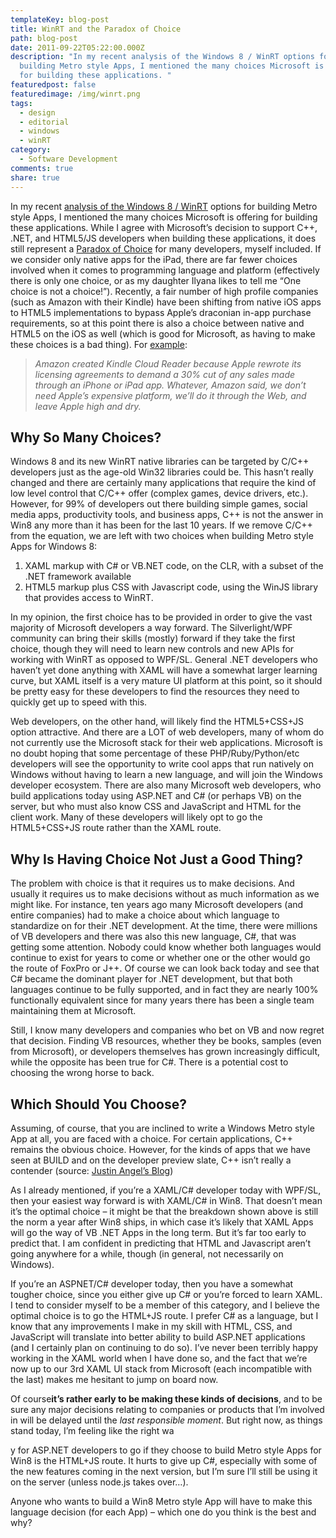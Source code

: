 ```yaml
---
templateKey: blog-post
title: WinRT and the Paradox of Choice
path: blog-post
date: 2011-09-22T05:22:00.000Z
description: "In my recent analysis of the Windows 8 / WinRT options for
  building Metro style Apps, I mentioned the many choices Microsoft is offering
  for building these applications. "
featuredpost: false
featuredimage: /img/winrt.png
tags:
  - design
  - editorial
  - windows
  - winRT
category:
  - Software Development
comments: true
share: true
---
```

In my recent [analysis of the Windows 8 / WinRT](/analyzing-windows-8-and-winrt) options for building Metro style Apps, I mentioned the many choices Microsoft is offering for building these applications. While I agree with Microsoft’s decision to support C++, .NET, and HTML5/JS developers when building these applications, it does still represent a [Paradox of Choice](http://en.wikipedia.org/wiki/The_Paradox_of_Choice) for many developers, myself included. If we consider only native apps for the iPad, there are far fewer choices involved when it comes to programming language and platform (effectively there is only one choice, or as my daughter Ilyana likes to tell me “One choice is not a choice!”). Recently, a fair number of high profile companies (such as Amazon with their Kindle) have been shifting from native iOS apps to HTML5 implementations to bypass Apple’s draconian in-app purchase requirements, so at this point there is also a choice between native and HTML5 on the iOS as well (which is good for Microsoft, as having to make these choices is a bad thing). For [example](http://www.abc.net.au/technology/articles/2011/09/22/3323699.htm):

> *Amazon created Kindle Cloud Reader because Apple rewrote its licensing agreements to demand a 30% cut of any sales made through an iPhone or iPad app. Whatever, Amazon said, we don’t need Apple’s expensive platform, we’ll do it through the Web, and leave Apple high and dry.*

## Why So Many Choices?

Windows 8 and its new WinRT native libraries can be targeted by C/C++ developers just as the age-old Win32 libraries could be. This hasn’t really changed and there are certainly many applications that require the kind of low level control that C/C++ offer (complex games, device drivers, etc.). However, for 99% of developers out there building simple games, social media apps, productivity tools, and business apps, C++ is not the answer in Win8 any more than it has been for the last 10 years. If we remove C/C++ from the equation, we are left with two choices when building Metro style Apps for Windows 8:

1. XAML markup with C# or VB.NET code, on the CLR, with a subset of the .NET framework available
2. HTML5 markup plus CSS with Javascript code, using the WinJS library that provides access to WinRT.

In my opinion, the first choice has to be provided in order to give the vast majority of Microsoft developers a way forward. The Silverlight/WPF community can bring their skills (mostly) forward if they take the first choice, though they will need to learn new controls and new APIs for working with WinRT as opposed to WPF/SL. General .NET developers who haven’t yet done anything with XAML will have a somewhat larger learning curve, but XAML itself is a very mature UI platform at this point, so it should be pretty easy for these developers to find the resources they need to quickly get up to speed with this.

Web developers, on the other hand, will likely find the HTML5+CSS+JS option attractive. And there are a LOT of web developers, many of whom do not currently use the Microsoft stack for their web applications. Microsoft is no doubt hoping that some percentage of these PHP/Ruby/Python/etc developers will see the opportunity to write cool apps that run natively on Windows without having to learn a new language, and will join the Windows developer ecosystem. There are also many Microsoft web developers, who build applications today using ASP.NET and C# (or perhaps VB) on the server, but who must also know CSS and JavaScript and HTML for the client work. Many of these developers will likely opt to go the HTML5+CSS+JS route rather than the XAML route.

## Why Is Having Choice Not Just a Good Thing?

The problem with choice is that it requires us to make decisions. And usually it requires us to make decisions without as much information as we might like. For instance, ten years ago many Microsoft developers (and entire companies) had to make a choice about which language to standardize on for their .NET development. At the time, there were millions of VB developers and there was also this new language, C#, that was getting some attention. Nobody could know whether both languages would continue to exist for years to come or whether one or the other would go the route of FoxPro or J++. Of course we can look back today and see that C# became the dominant player for .NET development, but that both languages continue to be fully supported, and in fact they are nearly 100% functionally equivalent since for many years there has been a single team maintaining them at Microsoft.

Still, I know many developers and companies who bet on VB and now regret that decision. Finding VB resources, whether they be books, samples (even from Microsoft), or developers themselves has grown increasingly difficult, while the opposite has been true for C#. There is a potential cost to choosing the wrong horse to back.

## Which Should You Choose?

Assuming, of course, that you are inclined to write a Windows Metro style App at all, you are faced with a choice. For certain applications, C++ remains the obvious choice. However, for the kinds of apps that we have seen at BUILD and on the developer preview slate, C++ isn’t really a contender (source: [Justin Angel’s Blog](http://justinangel.net/ReverseEngineerWin8Apps))

As I already mentioned, if you’re a XAML/C# developer today with WPF/SL, then your easiest way forward is with XAML/C# in Win8. That doesn’t mean it’s the optimal choice – it might be that the breakdown shown above is still the norm a year after Win8 ships, in which case it’s likely that XAML Apps will go the way of VB .NET Apps in the long term. But it’s far too early to predict that. I am confident in predicting that HTML and Javascript aren’t going anywhere for a while, though (in general, not necessarily on Windows).

If you’re an ASPNET/C# developer today, then you have a somewhat tougher choice, since you either give up C# or you’re forced to learn XAML. I tend to consider myself to be a member of this category, and I believe the optimal choice is to go the HTML+JS route. I prefer C# as a language, but I know that any improvements I make in my skill with HTML, CSS, and JavaScript will translate into better ability to build ASP.NET applications (and I certainly plan on continuing to do so). I’ve never been terribly happy working in the XAML world when I have done so, and the fact that we’re now up to our 3rd XAML UI stack from Microsoft (each incompatible with the last) makes me hesitant to jump on board now.

Of course**it’s rather early to be making these kinds of decisions**, and to be sure any major decisions relating to companies or products that I’m involved in will be delayed until the *last responsible moment*. But right now, as things stand today, I’m feeling like the right wa

y for ASP.NET developers to go if they choose to build Metro style Apps for Win8 is the HTML+JS route. It hurts to give up C#, especially with some of the new features coming in the next version, but I’m sure I’ll still be using it on the server (unless node.js takes over…).

Anyone who wants to build a Win8 Metro style App will have to make this language decision (for each App) – which one do you think is the best and why?